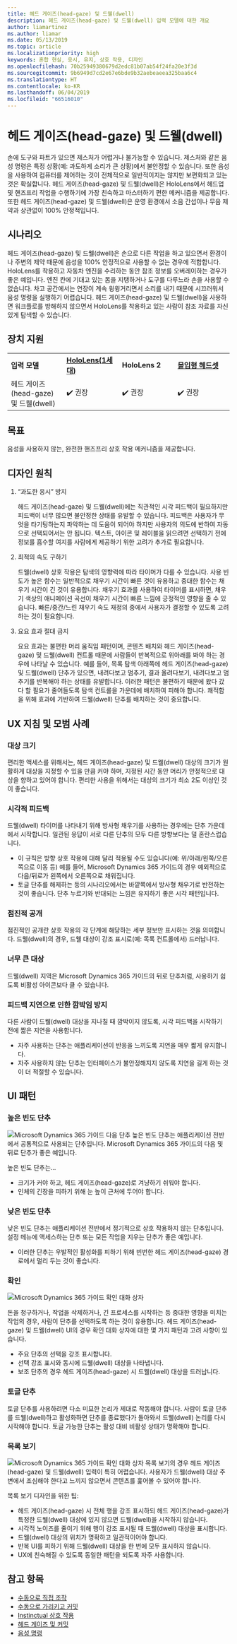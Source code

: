 ```yaml
---
title: 헤드 게이즈(head-gaze) 및 드웰(dwell)
description: 헤드 게이즈(head-gaze) 및 드웰(dwell) 입력 모델에 대한 개요
author: liamartinez
ms.author: liamar
ms.date: 05/13/2019
ms.topic: article
ms.localizationpriority: high
keywords: 혼합 현실, 응시, 유지, 상호 작용, 디자인
ms.openlocfilehash: 70b25949380679d2edc81b07ab54f24fa20e3f3d
ms.sourcegitcommit: 9b6949d7cd2e67e6bde9b32aebeaeea325baa6c4
ms.translationtype: HT
ms.contentlocale: ko-KR
ms.lasthandoff: 06/04/2019
ms.locfileid: "66516010"
---
```

# <a name="head-gaze-and-dwell"></a>헤드 게이즈(head-gaze) 및 드웰(dwell)

손에 도구와 파트가 있으면 제스처가 어렵거나 불가능할 수 있습니다. 제스처와 같은 음성 명령은 특정 상황(예: 과도하게 소리가 큰 상황)에서 불안정할 수 있습니다. 또한 음성을 사용하여 컴퓨터를 제어하는 것이 전체적으로 일반적이지는 않지만 보편화되고 있는 것은 확실합니다. 헤드 게이즈(head-gaze) 및 드웰(dwell)은 HoloLens에서 헤드업 및 핸즈프리 작업을 수행하기에 가장 친숙하고 마스터하기 편한 메커니즘을 제공합니다. 또한 헤드 게이즈(head-gaze) 및 드웰(dwell)은 운영 환경에서 소음 간섭이나 무음 제약과 상관없이 100% 안정적입니다.

## <a name="scenarios"></a>시나리오

헤드 게이즈(head-gaze) 및 드웰(dwell)은 손으로 다른 작업을 하고 있으면서 환경이나 주변의 제약 때문에 음성을 100% 안정적으로 사용할 수 없는 경우에 적합합니다. HoloLens를 착용하고 자동차 엔진을 수리하는 동안 참조 정보를 오버레이하는 경우가 좋은 예입니다. 엔진 칸에 기대고 있는 몸을 지탱하거나 도구를 다루느라 손을 사용할 수 없습니다. 차고 공간에서는 연장이 계속 윙윙거리면서 소리를 내기 때문에 시끄러워서 음성 명령을 실행하기 어렵습니다. 헤드 게이즈(head-gaze) 및 드웰(dwell)을 사용하면 워크플로를 방해하지 않으면서 HoloLens를 착용하고 있는 사람이 참조 자료를 자신 있게 탐색할 수 있습니다. 

## <a name="device-support"></a>장치 지원

<table>
    <colgroup>
    <col width="25%" />
    <col width="25%" />
    <col width="25%" />
    <col width="25%" />
    </colgroup>
    <tr>
        <td><strong>입력 모델</strong></td>
        <td><a href="hololens-hardware-details.md"><strong>HoloLens(1세대)</strong></a></td>
        <td><strong>HoloLens 2</strong></td>
        <td><a href="immersive-headset-hardware-details.md"><strong>몰입형 헤드셋</strong></a></td>
    </tr>
     <tr>
        <td>헤드 게이즈(head-gaze) 및 드웰(dwell)</td>
        <td>✔️ 권장</td>
        <td>✔️ 권장</td>
        <td>✔️ 권장</td>
    </tr>
</table>

## <a name="goals"></a>목표

음성을 사용하지 않는, 완전한 핸즈프리 상호 작용 메커니즘을 제공합니다.

## <a name="design-principles"></a>디자인 원칙

1. “과도한 응시” 방지

    헤드 게이즈(head-gaze) 및 드웰(dwell)에는 직관적인 시각 피드백이 필요하지만 피드백이 너무 많으면 불안정한 상태를 유발할 수 있습니다. 피드백은 사용자가 무엇을 타기팅하는지 파악하는 데 도움이 되어야 하지만 사용자의 의도에 반하여 자동으로 선택되어서는 안 됩니다. 텍스트, 아이콘 및 레이블을 읽으려면 선택하기 전에 정보를 흡수할 여지를 사람에게 제공하기 위한 고려가 추가로 필요합니다.
    
2. 최적의 속도 구하기
    
    드웰(dwell) 상호 작용은 탐색의 영향력에 따라 타이머가 다를 수 있습니다. 사용 빈도가 높은 함수는 일반적으로 채우기 시간이 빠른 것이 유용하고 중대한 함수는 채우기 시간이 긴 것이 유용합니다. 채우기 효과를 사용하여 타이머를 표시하면, 채우기 색상의 애니메이션 곡선이 채우기 시간이 빠른 느낌에 긍정적인 영향을 줄 수 있습니다. 빠른/중간/느린 채우기 속도 재정의 중에서 사용자가 결정할 수 있도록 고려하는 것이 필요합니다.
    
3. 요요 효과 절대 금지

    요요 효과는 불편한 머리 움직임 패턴이며, 콘텐츠 배치와 헤드 게이즈(head-gaze) 및 드웰(dwell) 컨트롤 때문에 사람들이 반복적으로 위아래를 봐야 하는 경우에 나타날 수 있습니다. 예를 들어, 목록 탐색 아래쪽에 헤드 게이즈(head-gaze) 및 드웰(dwell) 단추가 있으면, 내려다보고 멈추기, 결과 올려다보기, 내려다보고 멈추기를 반복해야 하는 상태를 유발합니다. 이러한 패턴은 불편하기 때문에 왔다 갔다 할 필요가 줄어들도록 탐색 컨트롤을 가운데에 배치하여 피해야 합니다. 쾌적함을 위해 효과에 기반하여 드웰(dwell) 단추를 배치하는 것이 중요합니다.

## <a name="ux-guidelines-and-best-practices"></a>UX 지침 및 모범 사례

### <a name="target-sizes"></a>대상 크기
  편리한 액세스를 위해서는, 헤드 게이즈(head-gaze) 및 드웰(dwell) 대상의 크기가 원활하게 대상을 지정할 수 있을 만큼 커야 하며, 지정된 시간 동안 머리가 안정적으로 대상을 향하고 있어야 합니다. 편리한 사용을 위해서는 대상의 크기가 최소 2도 이상인 것이 좋습니다. 

### <a name="visual-feedback"></a>시각적 피드백

드웰(dwell) 타이머를 나타내기 위해 방사형 채우기를 사용하는 경우에는 단추 가운데에서 시작합니다. 일관된 응답이 서로 다른 단추의 모두 다른 방향보다는 덜 혼란스럽습니다. 

  * 이 규칙은 방향 상호 작용에 대해 달리 적용될 수도 있습니다(예: 위/아래/왼쪽/오른쪽으로 이동 등) 예를 들어, Microsoft Dynamics 365 가이드의 경우 예외적으로 다음/뒤로가 왼쪽에서 오른쪽으로 채워집니다.
  * 토글 단추를 해제하는 등의 시나리오에서는 바깥쪽에서 방사형 채우기로 반전하는 것이 좋습니다. 단추 누르기와 반대되는 느낌은 유지하기 좋은 시각 패턴입니다. 

### <a name="progressive-disclosure"></a>점진적 공개

점진적인 공개란 상호 작용의 각 단계에 해당하는 세부 정보만 표시하는 것을 의미합니다. 드웰(dwell)의 경우, 드웰 대상이 강조 표시로(예: 목록 컨트롤에서) 드러납니다.

 ### <a name="oversized-targets"></a>너무 큰 대상
드웰(dwell) 지역은 Microsoft Dynamics 365 가이드의 뒤로 단추처럼, 사용하기 쉽도록 비활성 아이콘보다 클 수 있습니다.

### <a name="prevent-flickering-with-delayed-feedback"></a>피드백 지연으로 인한 깜박임 방지
다른 사람이 드웰(dwell) 대상을 지나칠 때 깜박이지 않도록, 시각 피드백을 시작하기 전에 짧은 지연을 사용합니다.
* 자주 사용하는 단추는 애플리케이션이 반응을 느끼도록 지연을 매우 짧게 유지합니다.
* 자주 사용하지 않는 단추는 인터페이스가 불안정해지지 않도록 지연을 길게 하는 것이 더 적절할 수 있습니다.

## <a name="ui-patterns"></a>UI 패턴

### <a name="high-frequency-buttons"></a>높은 빈도 단추
![Microsoft Dynamics 365 가이드 다음 단추](images/GuideNextButton.png "Microsoft Dynamics 365 가이드 다음 단추") 높은 빈도 단추는 애플리케이션 전반에서 공통적으로 사용되는 단추입니다. Microsoft Dynamics 365 가이드의 다음 및 뒤로 단추가 좋은 예입니다.

높은 빈도 단추는...
* 크기가 커야 하고, 헤드 게이즈(head-gaze)로 겨냥하기 쉬워야 합니다.
* 인체의 긴장을 피하기 위해 눈 높이 근처에 두어야 합니다.

### <a name="low-frequency-buttons"></a>낮은 빈도 단추
낮은 빈도 단추는 애플리케이션 전반에서 정기적으로 상호 작용하지 않는 단추입니다. 설정 메뉴에 액세스하는 단추 또는 모든 작업을 지우는 단추가 좋은 예입니다.

* 이러한 단추는 우발적인 활성화를 피하기 위해 빈번한 헤드 게이즈(head-gaze) 경로에서 멀리 두는 것이 좋습니다. 

### <a name="confirmations"></a>확인
![Microsoft Dynamics 365 가이드 확인 대화 상자](images/GuidesConfirmation.png "Microsoft Dynamics 365 가이드 확인 대화 상자")

돈을 청구하거나, 작업을 삭제하거나, 긴 프로세스를 시작하는 등 중대한 영향을 미치는 작업의 경우, 사람이 단추를 선택하도록 하는 것이 유용합니다. 헤드 게이즈(head-gaze) 및 드웰(dwell) UI의 경우 확인 대화 상자에 대한 몇 가지 패턴과 고려 사항이 있습니다.

  * 주요 단추의 선택을 강조 표시합니다.
  * 선택 강조 표시와 동시에 드웰(dwell) 대상을 나타냅니다.
  * 보조 단추의 경우 헤드 게이즈(head-gaze) 시 드웰(dwell) 대상을 드러납니다.
        
### <a name="toggle-buttons"></a>토글 단추
토글 단추를 사용하려면 다소 미묘한 논리가 제대로 작동해야 합니다. 사람이 토글 단추를 드웰(dwell)하고 활성화하면 단추를 종료했다가 돌아와서 드웰(dwell) 논리를 다시 시작해야 합니다. 토글 가능한 단추는 활성 대비 비활성 상태가 명확해야 합니다. 

### <a name="list-views"></a>목록 보기
![Microsoft Dynamics 365 가이드 확인 대화 상자](images/GuidesListView.png "Microsoft Dynamics 365 가이드 확인 대화 상자") 목록 보기의 경우 헤드 게이즈(head-gaze) 및 드웰(dwell) 입력이 특히 어렵습니다. 사용자가 드웰(dwell) 대상 주변에서 조심해야 한다고 느끼지 않으면서 콘텐츠를 훑어볼 수 있어야 합니다. 

목록 보기 디자인을 위한 팁:
* 헤드 게이즈(head-gaze) 시 전체 행을 강조 표시하되 헤드 게이즈(head-gaze)가 특정한 드웰(dwell) 대상에 있지 않으면 드웰(dwell)을 시작하지 않습니다.
* 시각적 노이즈를 줄이기 위해 행이 강조 표시될 때 드웰(dwell) 대상을 표시합니다.
* 드웰(dwell) 대상의 위치가 명확하고 일관적이어야 합니다.
* 반복 UI를 피하기 위해 드웰(dwell) 대상을 한 번에 모두 표시하지 않습니다.
* UX에 친숙해질 수 있도록 동일한 패턴을 되도록 자주 사용합니다.
 
 ## <a name="see-also"></a>참고 항목
* [수동으로 직접 조작](direct-manipulation.md)
* [수동으로 가리키고 커밋](point-and-commit.md)
* [Instinctual 상호 작용](interaction-fundamentals.md)
* [헤드 게이즈 및 커밋](gaze-and-commit.md)
* [음성 명령](voice-design.md)
